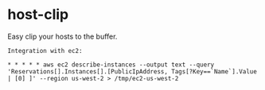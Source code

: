 # host-clip

Easy clip your hosts to the buffer.



```
Integration with ec2:

* * * * * aws ec2 describe-instances --output text --query 'Reservations[].Instances[].[PublicIpAddress, Tags[?Key==`Name`].Value | [0] ]' --region us-west-2 > /tmp/ec2-us-west-2
```
